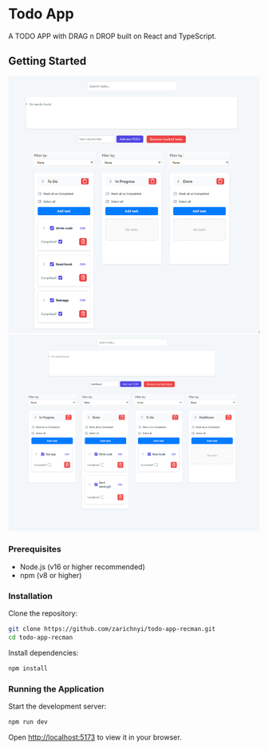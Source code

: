 # Todo App

A TODO APP with DRAG n DROP built on React and TypeScript.

## Getting Started

![App Demo Drag n Drop](./public/dragndrop.gif)
![App Demo ](./public/searchInstr.gif)

### Prerequisites

- Node.js (v16 or higher recommended)
- npm (v8 or higher)

### Installation

Clone the repository:

```sh
git clone https://github.com/zarichnyi/todo-app-recman.git
cd todo-app-recman
```

Install dependencies:

```sh
npm install
```

### Running the Application

Start the development server:

```sh
npm run dev
```

Open [http://localhost:5173](http://localhost:5173) to view it in your browser.
